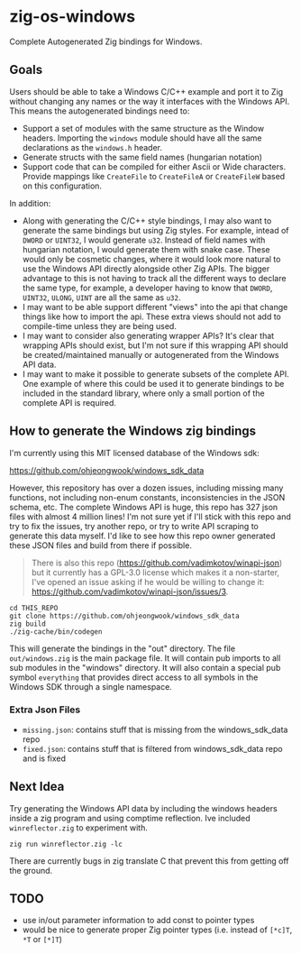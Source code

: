 # zig-os-windows

Complete Autogenerated Zig bindings for Windows.

## Goals

Users should be able to take a Windows C/C++ example and port it to Zig without changing any names or the way it interfaces with the Windows API.  This means the autogenerated bindings need to:

* Support a set of modules with the same structure as the Window headers.  Importing the `windows` module should have all the same declarations as the `windows.h` header.
* Generate structs with the same field names (hungarian notation)
* Support code that can be compiled for either Ascii or Wide characters.  Provide mappings like `CreateFile` to `CreateFileA` or `CreateFileW` based on this configuration.

In addition:

* Along with generating the C/C++ style bindings, I may also want to generate the same bindings but using Zig styles.  For example, intead of `DWORD` or `UINT32`, I would generate `u32`.  Instead of field names with hungarian notation, I would generate them with snake case.  These would only be cosmetic changes, where it would look more natural to use the Windows API directly alongside other Zig APIs.  The bigger advantage to this is not having to track all the different ways to declare the same type, for example, a developer having to know that `DWORD`, `UINT32`, `ULONG`, `UINT` are all the same as `u32`.
* I may want to be able support different "views" into the api that change things like how to import the api.  These extra views should not add to compile-time unless they are being used.
* I may want to consider also generating wrapper APIs?  It's clear that wrapping APIs should exist, but I'm not sure if this wrapping API should be created/maintained manually or autogenerated from the Windows API data.
* I may want to make it possible to generate subsets of the complete API.  One example of where this could be used it to generate bindings to be included in the standard library, where only a small portion of the complete API is required.

## How to generate the Windows zig bindings

I'm currently using this MIT licensed database of the Windows sdk:

https://github.com/ohjeongwook/windows_sdk_data

However, this repository has over a dozen issues, including missing many functions, not including non-enum constants, inconsistencies in the JSON schema, etc.  The complete Windows API is huge, this repo has 327 json files with almost 4 million lines!  I'm not sure yet if I'll stick with this repo and try to fix the issues, try another repo, or try to write API scraping to generate this data myself.  I'd like to see how this repo owner generated these JSON files and build from there if possible. 

> There is also this repo (https://github.com/vadimkotov/winapi-json) but it currently has a GPL-3.0 license which makes it a non-starter, I've opened an issue asking if he would be willing to change it: https://github.com/vadimkotov/winapi-json/issues/3.

```
cd THIS_REPO
git clone https://github.com/ohjeongwook/windows_sdk_data
zig build
./zig-cache/bin/codegen
```

This will generate the bindings in the "out" directory.  The file `out/windows.zig` is the main package file.  It will contain pub imports to all sub modules in the "windows" directory.  It will also contain a special pub symbol `everything` that provides direct access to all symbols in the Windows SDK through a single namespace.

### Extra Json Files

* `missing.json`: contains stuff that is missing from the windows_sdk_data repo
* `fixed.json`: contains stuff that is filtered from windows_sdk_data repo and is fixed

## Next Idea

Try generating the Windows API data by including the windows headers inside a zig program and using comptime reflection.  Ive included `winreflector.zig` to experiment with.

```batch
zig run winreflector.zig -lc
```

There are currently bugs in zig translate C that prevent this from getting off the ground.

## TODO

* use in/out parameter information to add const to pointer types
* would be nice to generate proper Zig pointer types (i.e. instead of `[*c]T`, `*T` or `[*]T`)
